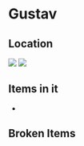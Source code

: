 # Gustav

## Location
![](fa505aae8313914c611ee75b69ca8da0_MD5.webp)
![](78eaa890fc91c96fbdc6392d87aeaa93_MD5.webp)

## Items in it
-

## Broken Items

